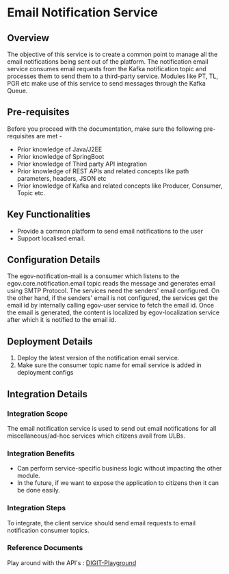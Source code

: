 # Email Notification Service

## Overview <a href="#overview" id="overview"></a>

The objective of this service is to create a common point to manage all the email notifications being sent out of the platform. The notification email service consumes email requests from the Kafka notification topic and processes them to send them to a third-party service. Modules like PT, TL, PGR etc make use of this service to send messages through the Kafka Queue.

## Pre-requisites <a href="#pre-requisites" id="pre-requisites"></a>

Before you proceed with the documentation, make sure the following pre-requisites are met -

* Prior knowledge of Java/J2EE
* Prior knowledge of SpringBoot
* Prior knowledge of Third party API integration
* Prior knowledge of REST APIs and related concepts like path parameters, headers, JSON etc
* Prior knowledge of Kafka and related concepts like Producer, Consumer, Topic etc.

## Key Functionalities <a href="#key-functionalities" id="key-functionalities"></a>

* Provide a common platform to send email notifications to the user
* Support localised email.

## Configuration Details <a href="#configuration-details" id="configuration-details"></a>

The egov-notification-mail is a consumer which listens to the egov.core.notification.email topic reads the message and generates email using SMTP Protocol. The services need the senders' email configured. On the other hand, if the senders' email is not configured, the services get the email id by internally calling egov-user service to fetch the email id. Once the email is generated, the content is localized by egov-localization service after which it is notified to the email id.&#x20;

## Deployment Details <a href="#deployment-details" id="deployment-details"></a>

1. Deploy the latest version of the notification email service.
2. Make sure the consumer topic name for email service is added in deployment configs

## Integration Details <a href="#integration" id="integration"></a>

### Integration Scope <a href="#integration-scope" id="integration-scope"></a>

The email notification service is used to send out email notifications for all miscellaneous/ad-hoc services which citizens avail from ULBs.

### Integration Benefits <a href="#integration-benefits" id="integration-benefits"></a>

* Can perform service-specific business logic without impacting the other module.
* In the future, if we want to expose the application to citizens then it can be done easily.

### Integration Steps <a href="#steps-to-integration" id="steps-to-integration"></a>

To integrate, the client service should send email requests to email notification consumer topics.

### Reference Documents

Play around with the API's : [DIGIT-Playground](https://digit-api.apidog.io/doc-507201)&#x20;
